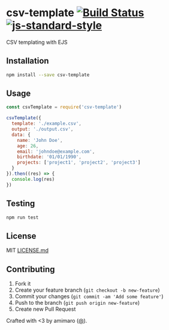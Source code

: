 # csv-template [![Build Status](https://secure.travis-ci.org/amimaro/csv-template.svg?branch=master)](https://travis-ci.org/amimaro/csv-template) [![js-standard-style](https://img.shields.io/badge/code%20style-standard-brightgreen.svg?style=flat)](https://github.com/feross/standard)

CSV templating with EJS

## Installation

```bash
npm install --save csv-template
```

## Usage

```javascript
const csvTemplate = require('csv-template')

csvTemplate({
  template: './example.csv',
  output: './output.csv',
  data: {
    name: 'John Doe',
    age: 26,
    email: 'johndoe@example.com',
    birthdate: '01/01/1990',
    projects: ['project1', 'project2', 'project3']
  }
}).then((res) => {
  console.log(res)
})
```

## Testing

```bash
npm run test
```

## License

MIT [LICENSE.md](LICENSE.md)

## Contributing

1. Fork it
2. Create your feature branch (`git checkout -b new-feature`)
3. Commit your changes (`git commit -am 'Add some feature'`)
4. Push to the branch (`git push origin new-feature`)
5. Create new Pull Request

Crafted with <3 by amimaro ([@](https://github.com/amimaro)).
